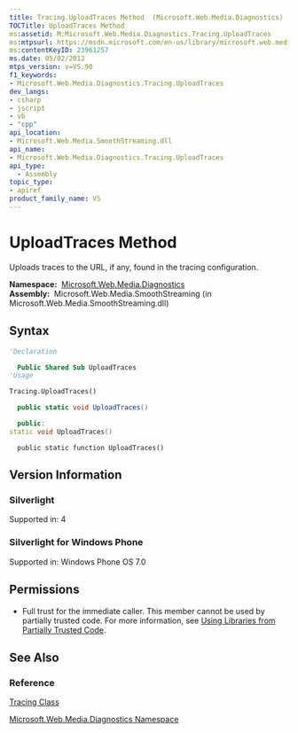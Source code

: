 ```yaml
---
title: Tracing.UploadTraces Method  (Microsoft.Web.Media.Diagnostics)
TOCTitle: UploadTraces Method
ms:assetid: M:Microsoft.Web.Media.Diagnostics.Tracing.UploadTraces
ms:mtpsurl: https://msdn.microsoft.com/en-us/library/microsoft.web.media.diagnostics.tracing.uploadtraces(v=VS.90)
ms:contentKeyID: 23961257
ms.date: 05/02/2012
mtps_version: v=VS.90
f1_keywords:
- Microsoft.Web.Media.Diagnostics.Tracing.UploadTraces
dev_langs:
- csharp
- jscript
- vb
- "cpp"
api_location:
- Microsoft.Web.Media.SmoothStreaming.dll
api_name:
- Microsoft.Web.Media.Diagnostics.Tracing.UploadTraces
api_type:
  - Assembly
topic_type:
- apiref
product_family_name: VS
---
```


# UploadTraces Method

Uploads traces to the URL, if any, found in the tracing configuration.

**Namespace:**  [Microsoft.Web.Media.Diagnostics](microsoft-web-media-diagnostics-namespace_1.md)  
**Assembly:**  Microsoft.Web.Media.SmoothStreaming (in Microsoft.Web.Media.SmoothStreaming.dll)

## Syntax

```vb
'Declaration

  Public Shared Sub UploadTraces
'Usage

Tracing.UploadTraces()
```

```csharp
  public static void UploadTraces()
```

```cpp
  public:
static void UploadTraces()
```

```jscript
  public static function UploadTraces()
```

## Version Information

### Silverlight

Supported in: 4  

### Silverlight for Windows Phone

Supported in: Windows Phone OS 7.0  

## Permissions

  - Full trust for the immediate caller. This member cannot be used by partially trusted code. For more information, see [Using Libraries from Partially Trusted Code](https://msdn.microsoft.com/library/8skskf63).

## See Also

### Reference

[Tracing Class](tracing-class-microsoft-web-media-diagnostics_1.md)

[Microsoft.Web.Media.Diagnostics Namespace](microsoft-web-media-diagnostics-namespace_1.md)


